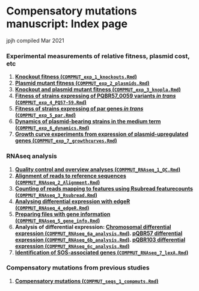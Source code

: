 Compensatory mutations manuscript: Index page
================
jpjh
compiled Mar 2021

### Experimental measurements of relative fitness, plasmid cost, etc

1.  **[Knockout fitness
    (`COMPMUT_exp_1_knockouts.Rmd`)](COMPMUT_exp_1_knockouts.md)**
2.  **[Plasmid mutant fitness
    (`COMPMUT_exp_2_plasmids.Rmd`)](COMPMUT_exp_2_plasmids.md)**
3.  **[Knockout and plasmid mutant fitness
    (`COMPMUT_exp_3_knopla.Rmd`)](COMPMUT_exp_3_knopla.md)**
4.  **[Fitness of strains expressing of PQBR57\_0059 variants *in trans*
    (`COMPMUT_exp_4_PQ57-59.Rmd`)](COMPMUT_exp_4_PQ57-59.md)**
5.  **[Fitness of strains expressing of par genes *in trans*
    (`COMPMUT_exp_5_par.Rmd`)](COMPMUT_exp_5_par.md)**
6.  **[Dynamics of plasmid-bearing strains in the medium term
    (`COMPMUT_exp_6_dynamics.Rmd`)](COMPMUT_exp_6_dynamics.md)**
7.  **[Growth curve experiments from expression of plasmid-upregulated
    genes
    (`COMPMUT_exp_7_growthcurves.Rmd`)](COMPMUT_exp_7_growthcurves.md)**

### RNAseq analysis

1.  **[Quality control and overview analyses
    (`COMPMUT_RNAseq_1_QC.Rmd`)](COMPMUT_RNAseq_1_QC.md)**
2.  **[Alignment of reads to reference sequences
    (`COMPMUT_RNAseq_2_Alignment.Rmd`)](COMPMUT_RNAseq_2_Alignment.md)**
3.  **[Counting of reads mapping to features using Rsubread
    featurecounts
    (`COMPMUT_RNAseq_3_Rsubread.Rmd`)](COMPMUT_RNAseq_3_Rsubread.md)**
4.  **[Analysing differential expression with edgeR
    (`COMPMUT_RNAseq_4_edgeR.Rmd`)](COMPMUT_RNAseq_4_edgeR.md)**
5.  **[Preparing files with gene information
    (`COMPMUT_RNAseq_5_gene_info.Rmd`)](COMPMUT_RNAseq_5_gene_info.md)**
6.  **Analysis of differential expression: [Chromosomal differential
    expression
    (`COMPMUT_RNAseq_6a_analysis.Rmd`)](COMPMUT_RNAseq_6a_analysis.md).
    [pQBR57 differential expression
    (`COMPMUT_RNAseq_6b_analysis.Rmd`)](COMPMUT_RNAseq_6b_analysis.md).
    [pQBR103 differential expression
    (`COMPMUT_RNAseq_6c_analysis.Rmd`)](COMPMUT_RNAseq_6c_analysis.md)**
7.  **[Identification of SOS-associated genes
    (`COMPMUT_RNAseq_7_lexA.Rmd`)](COMPMUT_RNAseq_7_lexA.md)**

### Compensatory mutations from previous studies

1.  **[Compensatory mutations
    (`COMPMUT_seqs_1_compmuts.Rmd`)](COMPMUT_seqs_1_compmuts.md)**
